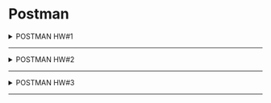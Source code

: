 # Postman

<details>

  <summary>POSTMAN HW#1</summary>

Создать запросы в Postman.

<b>Protocol:</b>  <code> <b>http</b> </code>

<b>IP:</b> <code> <b>162.55.220.72</b> </code>

<b>Port:</b> <code> <b>5005</b> </code>

---
+ EP_1

<b>Method:</b> <code> <b>GET</b> </code>

<b>EndPoint:</b> <code> <b>/get_method</b> </code>

request url params: 

 name: str

 age: int

response:
``` 
[
    “Str”,
    “Str”
]
```

---

EP_2

<b>Method:</b> <code> <b>POST</b> </code>

<b>EndPoint:</b> <code> <b>/user_info_3</b> </code>

request form data: 

 name: str

 age: int

 salary: int

response: 
```
{'name': name,
          'age': age,
          'salary': salary,
          'family': {'children': [['Alex', 24], ['Kate', 12]],
                     'u_salary_1_5_year': salary * 4}}
```


---

EP_3

<b>Method:</b> <code> <b>GET</b> </code>

<b>EndPoint:</b> <code> <b>/object_info_1</b> </code>

request url params: 

 name: str

 age: int

 weight: int

response: 
```
{'name': name,
          'age': age,
          'daily_food': weight * 0.012,
          'daily_sleep': weight * 2.5}
```


---

EP_4
<b>Method:</b> <code> <b>GET</b> </code>

<b>EndPoint:</b> <code> <b>/object_info_2</b> </code>

request url params: 

 name: str

 age: int

 salary: int

response: 
```
{'start_qa_salary': salary,
          'qa_salary_after_6_months': salary * 2,
          'qa_salary_after_12_months': salary * 2.7,
          'qa_salary_after_1.5_year': salary * 3.3,
          'qa_salary_after_3.5_years': salary * 3.8,
          'person': {'u_name': [user_name, salary, age],
                     'u_age': age,
                     'u_salary_5_years': salary * 4.2}
          }
```

---

EP_5
<b>Method:</b> <code> <b>GET</b> </code>

<b>EndPoint:</b> <code> <b>/object_info_3</b> </code>

request url params: 

 name: str

 age: int

 salary: int

response: 
```
{'name': name,
          'age': age,
          'salary': salary,
          'family': {'children': [['Alex', 24], ['Kate', 12]],
                     'pets': {'cat':{'name':'Sunny',
                                     'age': 3},
                              'dog':{'name':'Luky',
                                     'age': 4}},
                     'u_salary_1_5_year': salary * 4}
          }
```


---

EP_6
<b>Method:</b> <code> <b>GET</b> </code>

<b>EndPoint:</b> <code> <b>/object_info_4</b> </code>

request url params: 

 name: str

 age: int

 salary: int

response:
``` 
{'name': name,
          'age': int(age),
          'salary': [salary, str(salary * 2), str(salary * 3)]}
```

---

EP_7
<b>Method:</b> <code> <b>POST</b> </code>

<b>EndPoint:</b> <code> <b>/user_info_2</b> </code>
request form data: 

 name: str

 age: int

 salary: int

response: 
```
{'start_qa_salary': salary,
          'qa_salary_after_6_months': salary * 2,
          'qa_salary_after_12_months': salary * 2.7,
          'qa_salary_after_1.5_year': salary * 3.3,
          'qa_salary_after_3.5_years': salary * 3.8,
          'person': {'u_name': [user_name, salary, age],
                     'u_age': age,
                     'u_salary_5_years': salary * 4.2}
          }
```

</details>

---

<details>

  <summary>POSTMAN HW#2</summary>

http://162.55.220.72:5005/first
1. Отправить запрос.
2. Статус код 200
3. Проверить, что в body приходит правильный string.

http://162.55.220.72:5005/user_info_3
1. Отправить запрос.
2. Статус код 200
3. Спарсить response body в json.
4. Проверить, что name в ответе равно name s request (name вбить руками.)
5. Проверить, что age в ответе равно age s request (age вбить руками.)
6. Проверить, что salary в ответе равно salary s request (salary вбить руками.)
7. Спарсить request.
8. Проверить, что name в ответе равно name s request (name забрать из request.)
9. Проверить, что age в ответе равно age s request (age забрать из request.)
10. Проверить, что salary в ответе равно salary s request (salary забрать из request.)
11. Вывести в консоль параметр family из response.
12. Проверить что u_salary_1_5_year в ответе равно salary*4 (salary забрать из request)

http://162.55.220.72:5005/object_info_3
1. Отправить запрос.
2. Статус код 200
3. Спарсить response body в json.
4. Спарсить request.
5. Проверить, что name в ответе равно name s request (name забрать из request.)
6. Проверить, что age в ответе равно age s request (age забрать из request.)
7. Проверить, что salary в ответе равно salary s request (salary забрать из request.)
8. Вывести в консоль параметр family из response.
9. Проверить, что у параметра dog есть параметры name.
10. Проверить, что у параметра dog есть параметры age.
11. Проверить, что параметр name имеет значение Luky.
12. Проверить, что параметр age имеет значение 4.

---

http://162.55.220.72:5005/object_info_4
1. Отправить запрос.
2. Статус код 200
3. Спарсить response body в json.
4. Спарсить request.
5. Проверить, что name в ответе равно name s request (name забрать из request.)
6. Проверить, что age в ответе равно age из request (age забрать из request.)
7. Вывести в консоль параметр salary из request.
8. Вывести в консоль параметр salary из response.
9. Вывести в консоль 0-й элемент параметра salary из response.
10. Вывести в консоль 1-й элемент параметра salary параметр salary из response.
11. Вывести в консоль 2-й элемент параметра salary параметр salary из response.
12. Проверить, что 0-й элемент параметра salary равен salary из request (salary забрать из request.)
13. Проверить, что 1-й элемент параметра salary равен salary*2 из request (salary забрать из request.)
14. Проверить, что 2-й элемент параметра salary равен salary*3 из request (salary забрать из request.)
15. Создать в окружении переменную name
16. Создать в окружении переменную age
17. Создать в окружении переменную salary
18. Передать в окружение переменную name
19. Передать в окружение переменную age
20. Передать в окружение переменную salary
21. Написать цикл который выведет в консоль по порядку элементы списка из параметра salary.

---

http://162.55.220.72:5005/user_info_2
1. Вставить параметр salary из окружения в request
2. Вставить параметр age из окружения в age
3. Вставить параметр name из окружения в name
4. Отправить запрос.
5. Статус код 200
6. Спарсить response body в json.
7. Спарсить request.
8. Проверить, что json response имеет параметр start_qa_salary
9. Проверить, что json response имеет параметр qa_salary_after_6_months
10. Проверить, что json response имеет параметр qa_salary_after_12_months
11. Проверить, что json response имеет параметр qa_salary_after_1.5_year
12. Проверить, что json response имеет параметр qa_salary_after_3.5_years
13. Проверить, что json response имеет параметр person
14. Проверить, что параметр start_qa_salary равен salary из request (salary забрать из request.)
15. Проверить, что параметр qa_salary_after_6_months равен salary*2 из request (salary забрать из request.)
16. Проверить, что параметр qa_salary_after_12_months равен salary*2.7 из request (salary забрать из request.)
17. Проверить, что параметр qa_salary_after_1.5_year равен salary*3.3 из request (salary забрать из request.)
18. Проверить, что параметр qa_salary_after_3.5_years равен salary*3.8 из request (salary забрать из request.)
19. Проверить, что в параметре person, 1-й элемент из u_name равен salary из request (salary забрать из request.)
20. Проверить, что что параметр u_age равен age из request (age забрать из request.)
21. Проверить, что параметр u_salary_5_years равен salary*4.2 из request (salary забрать из request.)
22. ***Написать цикл который выведет в консоль по порядку элементы списка из параметра person.


</details>

---

<details>

  <summary>POSTMAN HW#3</summary>

1. Необходимо залогиниться

POST
http://162.55.220.72:5005/login

login : str (кроме /)
password : str

Приходящий токен необходимо передать во все остальные запросы.

---
дальше все запросы требуют наличие токена

---

2. http://162.55.220.72:5005/user_info

req. (RAW JSON)

POST

age: int

salary: int

name: str

auth_token


Resp.
```
{'start_qa_salary':salary,
 'qa_salary_after_6_months': salary * 2,
 'qa_salary_after_12_months': salary * 2.9,
 'person': {'u_name':[user_name, salary, age],
                                'u_age':age,
                                'u_salary_1.5_year': salary * 4}
                                }
```

Тесты:
1. Статус код 200
2. Проверка структуры json в ответе.
3. В ответе указаны коэффициенты умножения salary, напишите тесты по проверке правильности результата перемножения на коэффициент.
4. Достать значение из поля 'u_salary_1.5_year' и передать в поле salary запроса http://162.55.220.72:5005/get_test_user

---

3. http://162.55.220.72:5005/new_data

req.

POST

age: int

salary: int

name: str

auth_token

Resp.
```
{'name':name,
  'age': int(age),
  'salary': [salary, str(salary*2), str(salary*3)]}
```

Тесты:
1. Статус код 200
2. Проверка структуры json в ответе.
3. В ответе указаны коэффициенты умножения salary, напишите тесты по проверке правильности результата перемножения на коэффициент.
4. проверить, что 2-й элемент массива salary больше 1-го и 0-го
---

4. http://162.55.220.72:5005/test_pet_info

req.

POST

age: int

weight: int

name: str

auth_token


Resp.
```
{'name': name,
 'age': age,
 'daily_food':weight * 0.012,
 'daily_sleep': weight * 2.5}
```

Тесты:
1. Статус код 200
2. Проверка структуры json в ответе.
3. В ответе указаны коэффициенты умножения weight, напишите тесты по проверке правильности результата перемножения на коэффициент.

---

5. http://162.55.220.72:5005/get_test_user

req.

POST

age: int

salary: int

name: str

auth_token

Resp.
```
{'name': name,
 'age':age,
 'salary': salary,
 'family':{'children':[['Alex', 24],['Kate', 12]],
 'u_salary_1.5_year': salary * 4}
  }
```

Тесты:
1. Статус код 200
2. Проверка структуры json в ответе.
3. Проверить что занчение поля name = значению переменной name из окружения
4. Проверить что занчение поля age в ответе соответсвует отправленному в запросе значению поля age

---

6. http://162.55.220.72:5005/currency

req.
POST
auth_token
Resp. Передаётся список массив объектов.
```
[
{"Cur_Abbreviation": str,
 "Cur_ID": int,
 "Cur_Name": str
}
…
{"Cur_Abbreviation": str,
 "Cur_ID": int,
 "Cur_Name": str
}
]
```

Тесты:
1. Можете взять любой объект из присланного списка, используйте js random.
В объекте возьмите Cur_ID и передать через окружение в следующий запрос.

---

7. http://162.55.220.72:5005/curr_byn

req.

POST

auth_token

curr_code: int

Resp.
```
{
    "Cur_Abbreviation": str
    "Cur_ID": int,
    "Cur_Name": str,
    "Cur_OfficialRate": float,
    "Cur_Scale": int,
    "Date": str
}
```

Тесты:
1. Статус код 200
2. Проверка структуры json в ответе.


---
***
1. получить список валют
2. итерировать список валют
3. в каждой итерации отправлять запрос на сервер для получения курса каждой валюты
4. если возвращается 500 код, переходим к следующей итреации
5. если получаем 200 код, проверяем response json на наличие поля "Cur_OfficialRate"
6. если поле есть, пишем в консоль инфу про фалюту в виде response
```
{
    "Cur_Abbreviation": str
    "Cur_ID": int,
    "Cur_Name": str,
    "Cur_OfficialRate": float,
    "Cur_Scale": int,
    "Date": str
}
```
7. переходим к следующей итерации


</details>

---